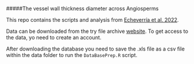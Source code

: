 #####The vessel wall thickness diameter across Angiosperms

This repo contains the scripts and analysis from [Echeverría et al. 2022](https://bsapubs.onlinelibrary.wiley.com/doi/full/10.1002/ajb2.1854).

Data can be downloaded from the try file archive [website](https://www.try-db.org/TryWeb/DataDnld.php). To get access to the data, yo need to create an account.

After downloading the database you need to save the .xls file as a csv file within the data folder to run the `DataBasePrep.R` script.